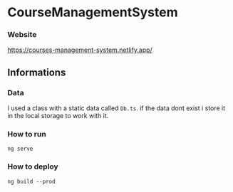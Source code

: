 # CourseManagementSystem

### Website

https://courses-management-system.netlify.app/

## Informations

### Data

I used a class with a static data
called `Db.ts`.
if the data dont exist i store it in the local storage to work with it.

### How to run

```
ng serve
```

### How to deploy

```
ng build --prod
```
